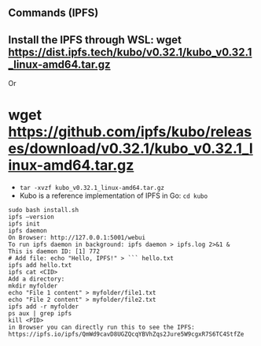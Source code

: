 ## Commands (IPFS)
## Install the IPFS through WSL: wget https://dist.ipfs.tech/kubo/v0.32.1/kubo_v0.32.1_linux-amd64.tar.gz 
 Or 
# wget https://github.com/ipfs/kubo/releases/download/v0.32.1/kubo_v0.32.1_linux-amd64.tar.gz
- ``` tar -xvzf kubo_v0.32.1_linux-amd64.tar.gz ```
- Kubo is a reference implementation of IPFS in Go: ``` cd kubo ```
``` ls
sudo bash install.sh
ipfs –version
ipfs init
ipfs daemon
On Browser: http://127.0.0.1:5001/webui
To run ipfs daemon in background: ipfs daemon > ipfs.log 2>&1 &
This is daemon ID: [1] 772
# Add file: echo "Hello, IPFS!" > ``` hello.txt
ipfs add hello.txt
ipfs cat <CID>
Add a directory: 
mkdir myfolder
echo "File 1 content" > myfolder/file1.txt
echo "File 2 content" > myfolder/file2.txt
ipfs add -r myfolder
ps aux | grep ipfs
kill <PID>
in Browser you can directly run this to see the IPFS: https://ipfs.io/ipfs/QmWd9cavD8UGZQcqYBVhZqs2Jure5W9cgxR7S6TC4StfZe
